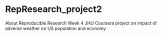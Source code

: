 # RepResearch_project2
About Reproducible Research Week 4 JHU Coursera project on impact of adverse weather on US population and economy
